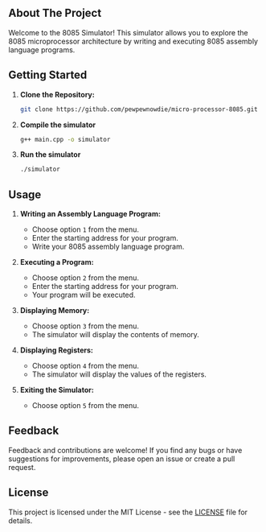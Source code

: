 <!-- ABOUT THE PROJECT -->
## About The Project

Welcome to the 8085 Simulator! This simulator allows you to explore the 8085 microprocessor architecture by writing and executing 8085 assembly language programs.

## Getting Started

1. **Clone the Repository:**

   ```sh
   git clone https://github.com/pewpewnowdie/micro-processor-8085.git

2. **Compile the simulator**

    ```sh
    g++ main.cpp -o simulator

3. **Run the simulator**

     ```sh
     ./simulator

## Usage

1. **Writing an Assembly Language Program:**

   - Choose option `1` from the menu.
   - Enter the starting address for your program.
   - Write your 8085 assembly language program.

2. **Executing a Program:**

   - Choose option `2` from the menu.
   - Enter the starting address for your program.
   - Your program will be executed.

3. **Displaying Memory:**

   - Choose option `3` from the menu.
   - The simulator will display the contents of memory.

4. **Displaying Registers:**

   - Choose option `4` from the menu.
   - The simulator will display the values of the registers.

5. **Exiting the Simulator:**

   - Choose option `5` from the menu.

## Feedback

Feedback and contributions are welcome! If you find any bugs or have suggestions for improvements, please open an issue or create a pull request.

## License

This project is licensed under the MIT License - see the [LICENSE](LICENSE) file for details.


